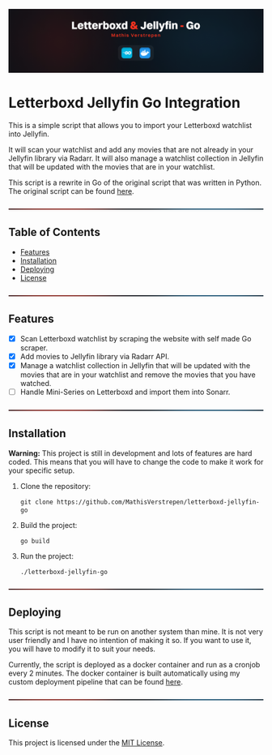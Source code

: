 ![ReadMe Banner](https://github.com/MathisVerstrepen/github-visual-assets/blob/f6c2cfde9b430e98f80bbc3d11993117090400bb/banner/Letterboxd-Jellyfin-Go.png?raw=true)

# Letterboxd Jellyfin Go Integration

This is a simple script that allows you to import your Letterboxd watchlist into Jellyfin. 

It will scan your watchlist and add any movies that are not already in your Jellyfin library via Radarr. It will also manage a watchlist collection in Jellyfin that will be updated with the movies that are in your watchlist.

This script is a rewrite in Go of the original script that was written in Python. The original script can be found [here](https://github.com/MathisVerstrepen/letterboxd-jellyfin).

![Splitter-1](https://raw.githubusercontent.com/MathisVerstrepen/github-visual-assets/main/splitter/splitter-1.png)


## Table of Contents

- [Features](#features)
- [Installation](#installation)
- [Deploying](#deploying)
- [License](#license)

![Splitter-1](https://raw.githubusercontent.com/MathisVerstrepen/github-visual-assets/main/splitter/splitter-1.png)


## Features

- [x] Scan Letterboxd watchlist by scraping the website with self made Go scraper.
- [x] Add movies to Jellyfin library via Radarr API.
- [x] Manage a watchlist collection in Jellyfin that will be updated with the movies that are in your watchlist and remove the movies that you have watched.
- [ ] Handle Mini-Series on Letterboxd and import them into Sonarr.

![Splitter-1](https://raw.githubusercontent.com/MathisVerstrepen/github-visual-assets/main/splitter/splitter-1.png)


## Installation

**Warning:** This project is still in development and lots of features are hard coded. This means that you will have to change the code to make it work for your specific setup.

1. Clone the repository:

    ```shell
    git clone https://github.com/MathisVerstrepen/letterboxd-jellyfin-go
    ```

2. Build the project:

    ```shell
    go build
    ```

3. Run the project:

    ```shell
    ./letterboxd-jellyfin-go
    ```
![Splitter-1](https://raw.githubusercontent.com/MathisVerstrepen/github-visual-assets/main/splitter/splitter-1.png)


## Deploying

This script is not meant to be run on another system than mine. It is not very user friendly and I have no intention of making it so. If you want to use it, you will have to modify it to suit your needs.

Currently, the script is deployed as a docker container and run as a cronjob every 2 minutes. The docker container is built automatically using my custom deployment pipeline that can be found [here](https://github.com/MathisVerstrepen/ApolloLaunchCore).

![Splitter-1](https://raw.githubusercontent.com/MathisVerstrepen/github-visual-assets/main/splitter/splitter-1.png)


## License

This project is licensed under the [MIT License](LICENSE).